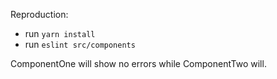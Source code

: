 Reproduction:
- run `yarn install`
- run `eslint src/components`

ComponentOne will show no errors while ComponentTwo will.